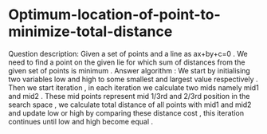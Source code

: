 # Optimum-location-of-point-to-minimize-total-distance
Question description:
Given a set of points  and a line as ax+by+c=0 .
We need to find a point on the given lie for which sum of distances from the given set of points is minimum . 
Answer algorithm :
We start by initialising two variables low and high to some smallest  and largest value respectively . 
Then we start iteration , in each iteration we calculate two mids namely mid1 and mid2 . These mid points represent mid 1/3rd and 2/3rd position in the search space , 
we calculate total distance of all points with mid1 and mid2 and update low or high by comparing these distance cost , this iteration continues until low and high become equal . 
